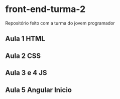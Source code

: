# front-end-turma-2
Repositório feito com a turma do jovem programador

## Aula 1 HTML
## Aula 2 CSS
## Aula 3 e 4 JS
## Aula 5 Angular Inicio